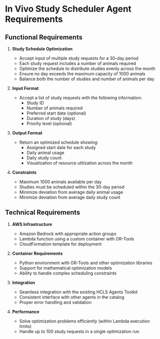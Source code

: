 # In Vivo Study Scheduler Agent Requirements

## Functional Requirements

1. **Study Schedule Optimization**
   - Accept input of multiple study requests for a 30-day period
   - Each study request includes a number of animals required
   - Optimize the schedule to distribute studies evenly across the month
   - Ensure no day exceeds the maximum capacity of 1000 animals
   - Balance both the number of studies and number of animals per day

2. **Input Format**
   - Accept a list of study requests with the following information:
     - Study ID
     - Number of animals required
     - Preferred start date (optional)
     - Duration of study (days)
     - Priority level (optional)

3. **Output Format**
   - Return an optimized schedule showing:
     - Assigned start date for each study
     - Daily animal usage
     - Daily study count
     - Visualization of resource utilization across the month

4. **Constraints**
   - Maximum 1000 animals available per day
   - Studies must be scheduled within the 30-day period
   - Minimize deviation from average daily animal usage
   - Minimize deviation from average daily study count

## Technical Requirements

1. **AWS Infrastructure**
   - Amazon Bedrock with appropriate action groups
   - Lambda function using a custom container with OR-Tools
   - CloudFormation template for deployment

2. **Container Requirements**
   - Python environment with OR-Tools and other optimization libraries
   - Support for mathematical optimization models
   - Ability to handle complex scheduling constraints

3. **Integration**
   - Seamless integration with the existing HCLS Agents Toolkit
   - Consistent interface with other agents in the catalog
   - Proper error handling and validation

4. **Performance**
   - Solve optimization problems efficiently (within Lambda execution limits)
   - Handle up to 100 study requests in a single optimization run
